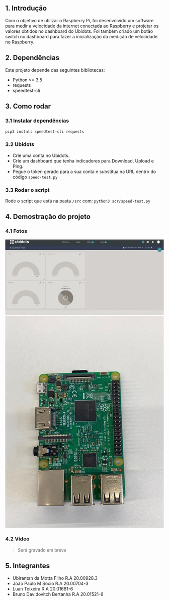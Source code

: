 
## 1. Introdução

Com o objetivo de utilizar o Raspberry Pi, foi desenvolvido um software para medir a velocidade da internet conectada ao Raspberry e projetar os valores obtidos no dashboard do Ubidots. Foi também criado um botão switch no dashboard para fazer a inicialização da medição de velocidade no Raspberry.

## 2. Dependências

Este projeto depende das seguintes bibliotecas:

- Python >= 3.5
- requests
- speedtest-cli

## 3. Como rodar

### 3.1 Instalar dependências

``` 
pip3 install speedtest-cli requests
```
### 3.2 Ubidots

- Crie uma conta no Ubidots.
- Crie um dashboard que tenha indicadores para Download, Upload e Ping.
- Pegue o token gerado para a sua conta e substitua na URL dentro do código ```speed-test.py```
### 3.3 Rodar o script

Rode o script que está na pasta ```/src```  com: ```python3 scr/speed-test.py```

## 4. Demostração do projeto

### 4.1 Fotos

![alt text](./content/painel01.png)
![alt text](./content/rasp.jpeg)

### 4.2 Vídeo

> Será gravado em breve

## 5. Integrantes

- Ubirantan da Motta Filho R.A 20.00928.3
- João Paulo M Socio R.A 20.00704-3
- Luan Teixeira R.A 20.01681-6
- Bruno Davidovitch Bertanha R.A 20.01521-6